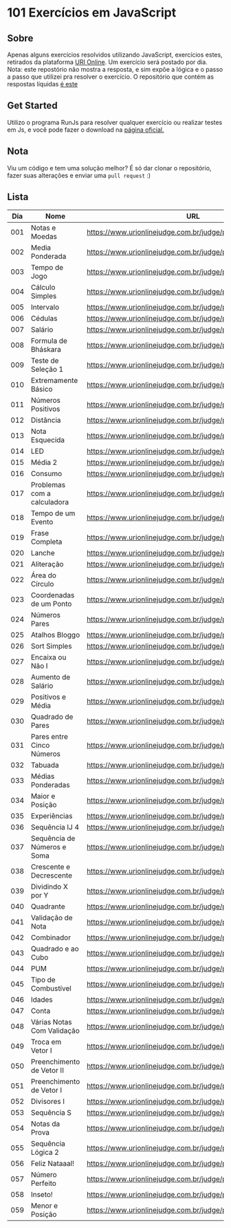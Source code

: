 # 101 Exercícios em JavaScript

## Sobre
Apenas alguns exercícios resolvidos utilizando JavaScript, exercícios estes, retirados da plataforma [URI Online](https://www.urionlinejudge.com.br/). Um exercício será postado por dia. 
Nota: este repostório não mostra a resposta, e sim expõe a lógica e o passo a passo que utilizei pra resolver o exercício. O repositório que contém as respostas líquidas [é este](https://github.com/LaksCastro/uri-online-solutions)

## Get Started
Utilizo o programa RunJs para resolver qualquer exercício ou realizar testes em Js, e você pode fazer o download na [página oficial.](https://runjs.dev/)

## Nota
Viu um código e tem uma solução melhor? É só dar clonar o repositório, fazer suas alterações e enviar uma `pull request` :)

## Lista
| Dia | Nome                        | URL                                                           | Tempo/Minutos |
|-----|-----------------------------|---------------------------------------------------------------|---------------|
| 001 | Notas e Moedas              | https://www.urionlinejudge.com.br/judge/pt/problems/view/1021 | 120           |
| 002 | Media Ponderada             | https://www.urionlinejudge.com.br/judge/pt/problems/view/1040 | 120           |
| 003 | Tempo de Jogo               | https://www.urionlinejudge.com.br/judge/pt/problems/view/1047 | 60            |
| 004 | Cálculo Simples             | https://www.urionlinejudge.com.br/judge/pt/problems/view/1010 | 10            |
| 005 | Intervalo                   | https://www.urionlinejudge.com.br/judge/pt/problems/view/1037 | 15            |
| 006 | Cédulas                     | https://www.urionlinejudge.com.br/judge/pt/problems/view/1018 | 10            |
| 007 | Salário                     | https://www.urionlinejudge.com.br/judge/pt/problems/view/1008 | 15            |
| 008 | Formula de Bháskara         | https://www.urionlinejudge.com.br/judge/pt/problems/view/1036 | 15            |
| 009 | Teste de Seleção 1          | https://www.urionlinejudge.com.br/judge/pt/problems/view/1035 | 20            |
| 010 | Extremamente Básico         | https://www.urionlinejudge.com.br/judge/pt/problems/view/1001 | 3             |
| 011 | Números Positivos           | https://www.urionlinejudge.com.br/judge/pt/problems/view/1060 | 7             |
| 012 | Distância                   | https://www.urionlinejudge.com.br/judge/pt/problems/view/1016 | 2             |
| 013 | Nota Esquecida              | https://www.urionlinejudge.com.br/judge/pt/problems/view/3055 | 5             |
| 014 | LED                         | https://www.urionlinejudge.com.br/judge/pt/problems/view/1168 | 15            |
| 015 | Média 2                     | https://www.urionlinejudge.com.br/judge/pt/problems/view/1006 | 4             |
| 016 | Consumo                     | https://www.urionlinejudge.com.br/judge/pt/problems/view/1014 | 2             |
| 017 | Problemas com a calculadora | https://www.urionlinejudge.com.br/judge/pt/problems/view/2694 | 10            |
| 018 | Tempo de um Evento          | https://www.urionlinejudge.com.br/judge/pt/problems/view/1061 | 15            |
| 019 | Frase Completa              | https://www.urionlinejudge.com.br/judge/pt/problems/view/1551 | 15            |
| 020 | Lanche                      | https://www.urionlinejudge.com.br/judge/pt/problems/view/1038 | 5             |
| 021 | Aliteração                  | https://www.urionlinejudge.com.br/judge/pt/problems/view/1263 | 20            |
| 022 | Área do Círculo             | https://www.urionlinejudge.com.br/judge/pt/problems/view/1002 | 5             |
| 023 | Coordenadas de um Ponto     | https://www.urionlinejudge.com.br/judge/pt/problems/view/1041 | 10            |
| 024 | Números Pares               | https://www.urionlinejudge.com.br/judge/pt/problems/view/1059 | 1             |
| 025 | Atalhos Bloggo              | https://www.urionlinejudge.com.br/judge/pt/problems/view/1239 | 60            |
| 026 | Sort Simples                | https://www.urionlinejudge.com.br/judge/pt/problems/view/1042 | 10            |
| 027 | Encaixa ou Não I            | https://www.urionlinejudge.com.br/judge/pt/problems/view/1240 | 10            |
| 028 | Aumento de Salário          | https://www.urionlinejudge.com.br/judge/pt/problems/view/1048 | 5             |
| 029 | Positivos e Média           | https://www.urionlinejudge.com.br/judge/pt/problems/view/1064 | 10            |
| 030 | Quadrado de Pares           | https://www.urionlinejudge.com.br/judge/pt/problems/view/1073 | 8             |
| 031 | Pares entre Cinco Números   | https://www.urionlinejudge.com.br/judge/pt/problems/view/1065 | 2             |
| 032 | Tabuada                     | https://www.urionlinejudge.com.br/judge/pt/problems/view/1078 | 1             |
| 033 | Médias Ponderadas           | https://www.urionlinejudge.com.br/judge/pt/problems/view/1079 | 5             |
| 034 | Maior e Posição             | https://www.urionlinejudge.com.br/judge/pt/problems/view/1080 | 2             |
| 035 | Experiências                | https://www.urionlinejudge.com.br/judge/pt/problems/view/1094 | 15            |
| 036 | Sequência IJ 4              | https://www.urionlinejudge.com.br/judge/pt/problems/view/1098 | 3             |
| 037 | Sequência de Números e Soma | https://www.urionlinejudge.com.br/judge/pt/problems/view/1101 | 8             |
| 038 | Crescente e Decrescente     | https://www.urionlinejudge.com.br/judge/pt/problems/view/1113 | 4             |
| 039 | Dividindo X por Y           | https://www.urionlinejudge.com.br/judge/pt/problems/view/1116 | 10            |
| 040 | Quadrante                   | https://www.urionlinejudge.com.br/judge/pt/problems/view/1115 | 3             |
| 041 | Validação de Nota           | https://www.urionlinejudge.com.br/judge/pt/problems/view/1117 | 5             |
| 042 | Combinador                  | https://www.urionlinejudge.com.br/judge/pt/problems/view/1238 | 10            |
| 043 | Quadrado e ao Cubo          | https://www.urionlinejudge.com.br/judge/pt/problems/view/1143 | 3             |
| 044 | PUM                         | https://www.urionlinejudge.com.br/judge/pt/problems/view/1142 | 3             |
| 045 | Tipo de Combustível         | https://www.urionlinejudge.com.br/judge/pt/problems/view/1134 | 5             |
| 046 | Idades                      | https://www.urionlinejudge.com.br/judge/pt/problems/view/1154 | 3             |
| 047 | Conta                       | https://www.urionlinejudge.com.br/judge/pt/problems/view/1866 | 5             |
| 048 | Várias Notas Com Validação  | https://www.urionlinejudge.com.br/judge/pt/problems/view/1118 | 15            |
| 049 | Troca em Vetor I            | https://www.urionlinejudge.com.br/judge/pt/problems/view/1175 | 2             |
| 050 | Preenchimento de Vetor II   | https://www.urionlinejudge.com.br/judge/pt/problems/view/1177 | 20            |
| 051 | Preenchimento de Vetor I    | https://www.urionlinejudge.com.br/judge/pt/problems/view/1173 | 3             |
| 052 | Divisores I                 | https://www.urionlinejudge.com.br/judge/pt/problems/view/1157 | 8             |
| 053 | Sequência S                 | https://www.urionlinejudge.com.br/judge/pt/problems/view/1155 | 3             |
| 054 | Notas da Prova              | https://www.urionlinejudge.com.br/judge/pt/problems/view/2344 | 5             |
| 055 | Sequência Lógica 2          | https://www.urionlinejudge.com.br/judge/pt/problems/view/1145 | 30            |
| 056 | Feliz Nataaal!              | https://www.urionlinejudge.com.br/judge/pt/problems/view/2483 | 2             |
| 057 | Número Perfeito             | https://www.urionlinejudge.com.br/judge/pt/problems/view/1164 | 5             |
| 058 | Inseto!                     | https://www.urionlinejudge.com.br/judge/pt/problems/view/2862 | 5             |
| 059 | Menor e Posição             | https://www.urionlinejudge.com.br/judge/pt/problems/view/1180 | 8             |


